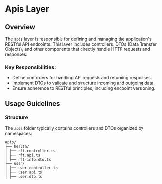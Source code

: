 # Apis Layer

## Overview
The `apis` layer is responsible for defining and managing the application's RESTful API endpoints. This layer includes controllers, DTOs (Data Transfer Objects), and other components that directly handle HTTP requests and responses.

### Key Responsibilities:
- Define controllers for handling API requests and returning responses.
- Implement DTOs to validate and structure incoming and outgoing data.
- Ensure adherence to RESTful principles, including endpoint versioning.

## Usage Guidelines

### Structure
The `apis` folder typically contains controllers and DTOs organized by namespaces:
```
apis/
├── health/
│ ├── nft.controller.ts
│ ├── nft.api.ts
│ ├── nft-info.dto.ts
├── user/
│ ├── user.controller.ts
│ ├── user.api.ts
│ ├── user.dto.ts
```
